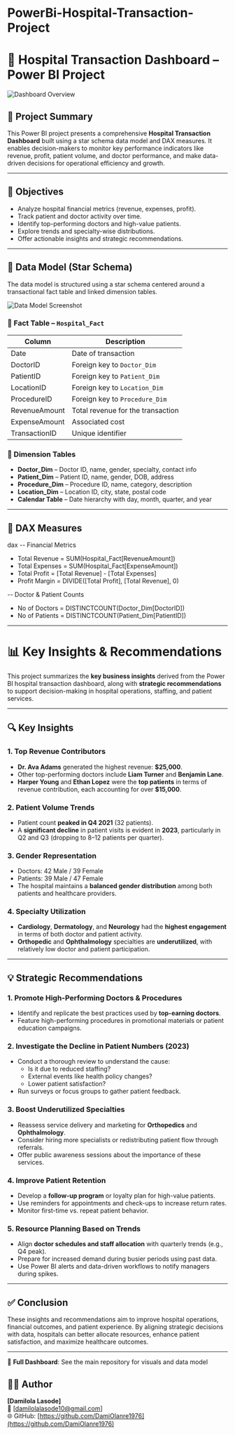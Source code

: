# PowerBi-Hospital-Transaction-Project

# 🏥 Hospital Transaction Dashboard – Power BI Project

![Dashboard Overview](https://github.com/DamiOlanre1976/PowerBi-Hospital-Transaction-Project/blob/main/Hospital%20Transaction%20Dashboard%202.JPG)

## 📘 Project Summary

This Power BI project presents a comprehensive **Hospital Transaction Dashboard** built using a star schema data model and DAX measures. It enables decision-makers to monitor key performance indicators like revenue, profit, patient volume, and doctor performance, and make data-driven decisions for operational efficiency and growth.

---

## 📌 Objectives

- Analyze hospital financial metrics (revenue, expenses, profit).
- Track patient and doctor activity over time.
- Identify top-performing doctors and high-value patients.
- Explore trends and specialty-wise distributions.
- Offer actionable insights and strategic recommendations.

---

## 🧩 Data Model (Star Schema)

The data model is structured using a star schema centered around a transactional fact table and linked dimension tables.

![Data Model Screenshot](https://github.com/DamiOlanre1976/PowerBi-Hospital-Transaction-Project/blob/main/Hospital%20Transaction%20Star%20Schema%20-%20Data%20Modeling.JPG)

### 📁 Fact Table – `Hospital_Fact`

| Column           | Description                        |
|------------------|------------------------------------|
| Date             | Date of transaction                |
| DoctorID         | Foreign key to `Doctor_Dim`        |
| PatientID        | Foreign key to `Patient_Dim`       |
| LocationID       | Foreign key to `Location_Dim`      |
| ProcedureID      | Foreign key to `Procedure_Dim`     |
| RevenueAmount    | Total revenue for the transaction  |
| ExpenseAmount    | Associated cost                    |
| TransactionID    | Unique identifier                  |

### 📁 Dimension Tables

- **Doctor_Dim** – Doctor ID, name, gender, specialty, contact info
- **Patient_Dim** – Patient ID, name, gender, DOB, address
- **Procedure_Dim** – Procedure ID, name, category, description
- **Location_Dim** – Location ID, city, state, postal code
- **Calendar Table** – Date hierarchy with day, month, quarter, and year

---
## 🧮 DAX Measures

dax
-- Financial Metrics
- Total Revenue = SUM(Hospital_Fact[RevenueAmount])
- Total Expenses = SUM(Hospital_Fact[ExpenseAmount])
- Total Profit = [Total Revenue] - [Total Expenses]
- Profit Margin = DIVIDE([Total Profit], [Total Revenue], 0)

-- Doctor & Patient Counts
- No of Doctors = DISTINCTCOUNT(Doctor_Dim[DoctorID])
- No of Patients = DISTINCTCOUNT(Patient_Dim[PatientID])

---
# 📊 Key Insights & Recommendations

This project summarizes the **key business insights** derived from the Power BI hospital transaction dashboard, along with **strategic recommendations** to support decision-making in hospital operations, staffing, and patient services.

---

## 🔍 Key Insights

### 1. Top Revenue Contributors
- **Dr. Ava Adams** generated the highest revenue: **\$25,000**.
- Other top-performing doctors include **Liam Turner** and **Benjamin Lane**.
- **Harper Young** and **Ethan Lopez** were the **top patients** in terms of revenue contribution, each accounting for over **\$15,000**.

### 2. Patient Volume Trends
- Patient count **peaked in Q4 2021** (32 patients).
- A **significant decline** in patient visits is evident in **2023**, particularly in Q2 and Q3 (dropping to 8–12 patients per quarter).

### 3. Gender Representation
- Doctors: 42 Male / 39 Female  
- Patients: 39 Male / 47 Female  
- The hospital maintains a **balanced gender distribution** among both patients and healthcare providers.

### 4. Specialty Utilization
- **Cardiology**, **Dermatology**, and **Neurology** had the **highest engagement** in terms of both doctor and patient activity.
- **Orthopedic** and **Ophthalmology** specialties are **underutilized**, with relatively low doctor and patient participation.

---

## 💡 Strategic Recommendations

### 1. Promote High-Performing Doctors & Procedures
- Identify and replicate the best practices used by **top-earning doctors**.
- Feature high-performing procedures in promotional materials or patient education campaigns.

### 2. Investigate the Decline in Patient Numbers (2023)
- Conduct a thorough review to understand the cause:
  - Is it due to reduced staffing?
  - External events like health policy changes?
  - Lower patient satisfaction?
- Run surveys or focus groups to gather patient feedback.

### 3. Boost Underutilized Specialties
- Reassess service delivery and marketing for **Orthopedics** and **Ophthalmology**.
- Consider hiring more specialists or redistributing patient flow through referrals.
- Offer public awareness sessions about the importance of these services.

### 4. Improve Patient Retention
- Develop a **follow-up program** or loyalty plan for high-value patients.
- Use reminders for appointments and check-ups to increase return rates.
- Monitor first-time vs. repeat patient behavior.

### 5. Resource Planning Based on Trends
- Align **doctor schedules and staff allocation** with quarterly trends (e.g., Q4 peak).
- Prepare for increased demand during busier periods using past data.
- Use Power BI alerts and data-driven workflows to notify managers during spikes.

---

## ✅ Conclusion

These insights and recommendations aim to improve hospital operations, financial outcomes, and patient experience. By aligning strategic decisions with data, hospitals can better allocate resources, enhance patient satisfaction, and maximize healthcare outcomes.

---
 
🧠 **Full Dashboard**: See the main repository for visuals and data model


## 👨‍💻 Author

**[Damilola Lasode]**  
📧 [damilolalasode10@gmail.com]  
🌐 GitHub: [https://github.com/DamiOlanre1976](https://github.com/DamiOlanre1976)

